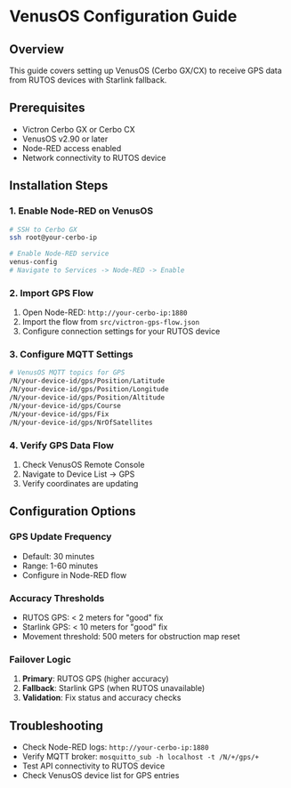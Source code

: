 # VenusOS Configuration Guide

## Overview
This guide covers setting up VenusOS (Cerbo GX/CX) to receive GPS data from RUTOS devices with Starlink fallback.

## Prerequisites
- Victron Cerbo GX or Cerbo CX
- VenusOS v2.90 or later
- Node-RED access enabled
- Network connectivity to RUTOS device

## Installation Steps

### 1. Enable Node-RED on VenusOS
```bash
# SSH to Cerbo GX
ssh root@your-cerbo-ip

# Enable Node-RED service
venus-config
# Navigate to Services -> Node-RED -> Enable
```

### 2. Import GPS Flow
1. Open Node-RED: `http://your-cerbo-ip:1880`
2. Import the flow from `src/victron-gps-flow.json`
3. Configure connection settings for your RUTOS device

### 3. Configure MQTT Settings
```bash
# VenusOS MQTT topics for GPS
/N/your-device-id/gps/Position/Latitude
/N/your-device-id/gps/Position/Longitude
/N/your-device-id/gps/Position/Altitude
/N/your-device-id/gps/Course
/N/your-device-id/gps/Fix
/N/your-device-id/gps/NrOfSatellites
```

### 4. Verify GPS Data Flow
1. Check VenusOS Remote Console
2. Navigate to Device List -> GPS
3. Verify coordinates are updating

## Configuration Options

### GPS Update Frequency
- Default: 30 minutes
- Range: 1-60 minutes
- Configure in Node-RED flow

### Accuracy Thresholds
- RUTOS GPS: < 2 meters for "good" fix
- Starlink GPS: < 10 meters for "good" fix
- Movement threshold: 500 meters for obstruction map reset

### Failover Logic
1. **Primary**: RUTOS GPS (higher accuracy)
2. **Fallback**: Starlink GPS (when RUTOS unavailable)
3. **Validation**: Fix status and accuracy checks

## Troubleshooting
- Check Node-RED logs: `http://your-cerbo-ip:1880`
- Verify MQTT broker: `mosquitto_sub -h localhost -t /N/+/gps/+`
- Test API connectivity to RUTOS device
- Check VenusOS device list for GPS entries
